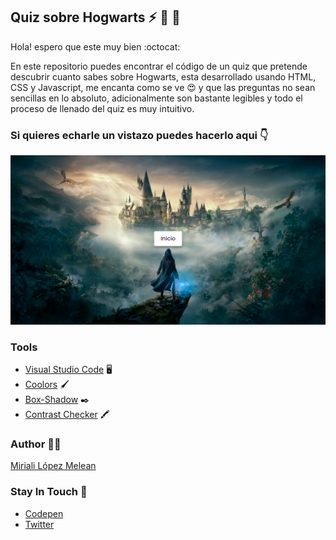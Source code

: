## Quiz sobre Hogwarts :zap: :school: :open_file_folder:

Hola! espero que este muy bien :octocat:

En este repositorio puedes encontrar el código de un quiz que pretende descubrir cuanto sabes sobre Hogwarts, esta desarrollado usando HTML, CSS y Javascript, me encanta como se ve :heart_eyes: y que las preguntas no sean sencillas en lo absoluto, adicionalmente son bastante legibles y todo el proceso de llenado del quiz es muy intuitivo.

### Si quieres echarle un vistazo puedes hacerlo aqui :point_down:
![](https://github.com/Miriali/Hogwarts-Quiz/blob/main/img/HPQ.jpg)

### Tools
- [Visual Studio Code](https://code.visualstudio.com/) :desktop_computer:
- [Coolors](https://coolors.co/) :paintbrush:
- [Box-Shadow](https://codepen.io/sdthornton/pen/wBZdXq) :black_nib:
- [Contrast Checker](https://webaim.org/resources/contrastchecker/) :crayon:

### Author :woman_technologist:
[Miriali López Melean](https://github.com/Miriali) 

### Stay In Touch :purple_heart:
- [Codepen](https://codepen.io/your-work/) 
- [Twitter](https://twitter.com/miricailopez)
